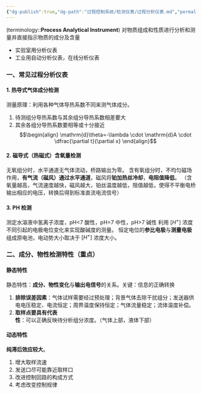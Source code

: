 ```yaml
---
{"dg-publish":true,"dg-path":"过程控制系统/检测仪表/过程分析仪表.md","permalink":"/过程控制系统/检测仪表/过程分析仪表/","dgPassFrontmatter":true,"noteIcon":"","created":"2024-10-17T17:47:42.082+08:00","updated":"2024-11-30T21:00:46.847+08:00"}
---
```



(terminology::**Process Analytical Instrument**)
对物质组成和性质进行分析和测量并直接指示物质的成分及含量
- 实验室用分析仪表
- 工业用自动分析仪表，在线分析仪表

### 一、常见过程分析仪表
#### 1. 热导式气体成分检测
测量原理：利用各种气体导热系数不同来测气体成分。
1. 待测组分导热系数与其余组分导热系数相差要大
2. 其余各组分导热系数要相等或十分接近 
$$\begin{align}
\mathrm{d}\theta=-\lambda \cdot \mathrm{d}A \cdot \dfrac{\partial t}{\partial x} 
\end{align}$$
#### 2. 磁导式（热磁式）含氧量检测
无氧组分时，水平通道无气体流动，桥路输出为零。
含有氧组分时，不均匀磁场作用，**有气流（磁风）通过水平通道**，磁风将**铂加热丝冷却**，**电阻值降低**。
（含氧量越高，气流速度越快，磁风越大，铂丝温度越低，阻值越低，使得不平衡电桥输出相应的电压，转换后得到标准直流电流信号）

#### 3. PH 检测
测定水溶液中氢离子浓度，pH<7 酸性，pH=7 中性，pH>7 碱性
利用 $[H^{+}]$ 浓度不同引起的电极电位变化来实现酸碱度的测量。
恒定电位的**参比电极**与**测量电极**组成原电池，电动势大小取决于 $[H^{+}]$ 浓度大小。


### 二、成分、物性检测特性（重点）

#### 静态特性
静态特性：**成分、物性变化**与**输出电信号**的关系。关键：信息的正确转换
1. **排除误差因素**：气体试样需要经过预处理；背景气体去除干扰组分；发送器供电电压稳定、电流恒定；周界温度保持恒定；气体流量稳定；流体温度补偿。
2. **取样点要具有代表性**：可以正确反映待分析组分浓度。（气体上部，液体下部）

#### 动态特性
**纯滞后效应较大**。
1. 增大取样流速
2. 发送口尽可能靠近取样口
3. 改进控制回路的构成方式
4. 考虑改变控制规律

